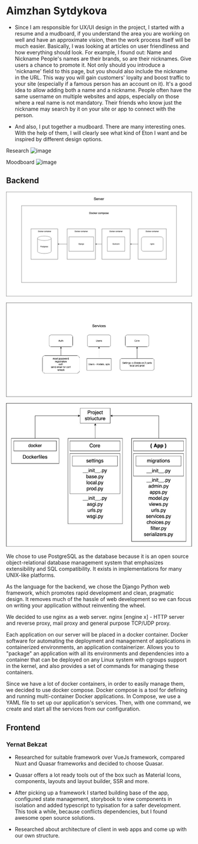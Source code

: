 # Aimzhan Sytdykova
* Since I am responsible for UX/UI design in the project, I started with a resume and a mudboard, if you understand the area you are working on well and have an approximate vision, then the work process itself will be much easier.
Basically, I was looking at articles on user friendliness and how everything should look. For example, I found out:
Name and Nickname
People's names are their brands, so are their nicknames. Give users a chance to promote it. Not only should you introduce a 'nickname' field to this page, but you should also include the nickname in the URL. This way you will gain customers' loyalty and boost traffic to your site (especially if a famous person has an account on it). It's a good idea to allow adding both a name and a nickname. People often have the same username on multiple websites and apps, especially on those where a real name is not mandatory. Their friends who know just the nickname may search by it on your site or app to connect with the person.

* And also, I put together a mudboard. There are many interesting ones. With the help of them, I will clearly see what kind of Eton I want and be inspired by different design options.

Research
![image](https://user-images.githubusercontent.com/49391323/157046584-54e4f743-a9b6-4bfb-a698-819428eb46e3.png)

Moodboard
![image](https://user-images.githubusercontent.com/49391323/157046680-21fab5e9-72cf-4f62-9650-921e4e36a338.png)

## Backend
![image](/Proposal/Backend/server.jpg)

![image](/Proposal/Backend/service.jpg)

![image](/Proposal/Backend/project-striucture.jpg)

We chose to use PostgreSQL as the database because it is an open source object-relational database management system that emphasizes extensibility and SQL compatibility. It exists in implementations for many UNIX-like platforms.

As the language for the backend, we chose the Django Python web framework, which promotes rapid development and clean, pragmatic design. It removes much of the hassle of web development so we can focus on writing your application without reinventing the wheel.

We decided to use nginx as a web server. nginx [engine x] - HTTP server and reverse proxy, mail proxy and general purpose TCP/UDP proxy.

Each application on our server will be placed in a docker container. Docker software for automating the deployment and management of applications in containerized environments, an application containerizer. Allows you to "package" an application with all its environments and dependencies into a container that can be deployed on any Linux system with cgroups support in the kernel, and also provides a set of commands for managing these containers.

Since we have a lot of docker containers, in order to easily manage them, we decided to use docker compose.
Docker compose is a tool for defining and running multi-container Docker applications. In Compose, we use a YAML file to set up our application's services. Then, with one command, we create and start all the services from our configuration.

## Frontend
### Yernat Bekzat
* Researched for suitable framework over VueJs framework, compared Nuxt and Quasar frameworks and decided to choose Quasar.
* Quasar offers a lot ready tools out of the box such as Material Icons, components, layouts and layout builder, SSR and more. 

* After picking up a framework I started building base of the app, configured state management, storybook to view components in isolation and added typescript to typisation for a safer development. This took a while, because conflicts dependencies, but I found awesome open source solutions.

* Researched about architecture of client in web apps and come up with our own structure.

